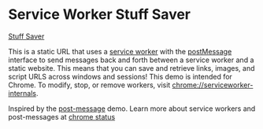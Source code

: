# Service Worker Stuff Saver

[Stuff Saver](https://vsoch.github.io/resource-saver)

This is a static URL that uses a [service worker](https://developer.mozilla.org/en-US/docs/Web/API/Service_Worker_API) with the [postMessage](https://html.spec.whatwg.org/multipage/workers.html#dom-worker-postmessage) interface to send messages back and forth between a service worker and a static website. This means that you can save and retrieve links, images, and script URLS across windows and sessions! This demo is intended for Chrome. To modify, stop, or remove workers, visit [chrome://serviceworker-internals](chrome://serviceworker-internals).

Inspired by the [post-message](https://googlechrome.github.io/samples/service-worker/post-message/index.html) demo.
Learn more about service workers and post-messages at [chrome status](https://www.chromestatus.com/feature/6561526227927040)
